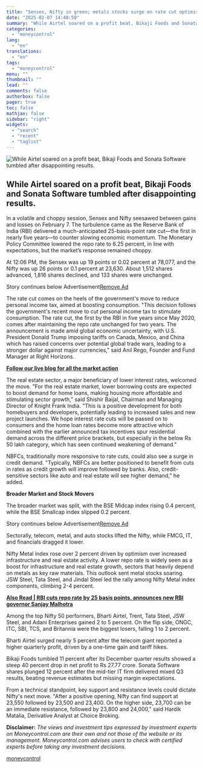 ```yaml
---
title: "Sensex, Nifty in green; metals stocks surge on rate cut optimism; broader markets mixed"
date: "2025-02-07 14:40:50"
summary: "While Airtel soared on a profit beat, Bikaji Foods and Sonata Software tumbled after disappointing results. In a volatile and choppy session, Sensex and Nifty seesawed between gains and losses on February 7. The turbulence came as the Reserve Bank of India (RBI) delivered a much-anticipated 25-basis-point rate cut—the first..."
categories:
  - "moneycontrol"
lang:
  - "en"
translations:
  - "en"
tags:
  - "moneycontrol"
menu: ""
thumbnail: ""
lead: ""
comments: false
authorbox: false
pager: true
toc: false
mathjax: false
sidebar: "right"
widgets:
  - "search"
  - "recent"
  - "taglist"
---
```


![While Airtel soared on a profit beat, Bikaji Foods and Sonata Software tumbled after disappointing results.](//stat1.moneycontrol.com/mcnews//images/grey_bg.gif "While Airtel soared on a profit beat, Bikaji Foods and Sonata Software tumbled after disappointing results.")

While Airtel soared on a profit beat, Bikaji Foods and Sonata Software tumbled after disappointing results.
-----------------------------------------------------------------------------------------------------------

 

In a volatile and choppy session, Sensex and Nifty seesawed between gains and losses on February 7. The turbulence came as the Reserve Bank of India (RBI) delivered a much-anticipated 25-basis-point rate cut—the first in nearly five years—to counter slowing economic momentum. The Monetary Policy Committee lowered the repo rate to 6.25 percent, in line with expectations, but the market’s response remained choppy.

At 12:06 PM, the Sensex was up 19 points or 0.02 percent at 78,077, and the Nifty was up 26 points or 0.1 percent at 23,630. About 1,512 shares advanced, 1,816 shares declined, and 133 shares were unchanged.

Story continues below Advertisement[Remove Ad](https://www.moneycontrol.com/promos/pro.php)

The rate cut comes on the heels of the government's move to reduce personal income tax, aimed at boosting consumption. "This decision follows the government's recent move to cut personal income tax to stimulate consumption. The rate cut, the first by the RBI in five years since May 2020, comes after maintaining the repo rate unchanged for two years. The announcement is made amid global economic uncertainty, with U.S. President Donald Trump imposing tariffs on Canada, Mexico, and China which has raised concerns over potential global trade wars, leading to a stronger dollar against major currencies," said Anil Rego, Founder and Fund Manager at Right Horizons.

[**Follow our live blog for all the market action**](https://www.moneycontrol.com/news/business/markets/stock-market-live-sensex-nifty-50-share-price-gift-nifty-latest-updates-07-02-2025-liveblog-12932998.html)

The real estate sector, a major beneficiary of lower interest rates, welcomed the move. "For the real estate market, lower borrowing costs are expected to boost demand for home loans, making housing more affordable and stimulating sector growth," said Shishir Baijal, Chairman and Managing Director of Knight Frank India. "This is a positive development for both homebuyers and developers, potentially leading to increased sales and new project launches. We hope interest rate cuts will be passed on to consumers and the home loan rates become more attractive which combined with the earlier announced tax incentives spur residential demand across the different price brackets, but especially in the below Rs 50 lakh category, which has seen continued weakening of demand."

NBFCs, traditionally more responsive to rate cuts, could also see a surge in credit demand. "Typically, NBFCs are better positioned to benefit from cuts in rates as credit growth will improve followed by banks. Also, credit-sensitive sectors like auto and real estate will see higher demand," he added.

**Broader Market and Stock Movers**

The broader market was split, with the BSE Midcap index rising 0.4 percent, while the BSE Smallcap index slipped 0.2 percent.

Story continues below Advertisement[Remove Ad](https://www.moneycontrol.com/promos/pro.php)

Sectorally, telecom, metal, and auto stocks lifted the Nifty, while FMCG, IT, and financials dragged it lower.

Nifty Metal index rose over 2 percent driven by optimism over increased infrastructure and real estate activity. A lower repo rate is widely seen as a boost for infrastructure and real estate growth, sectors that heavily depend on metals as key raw materials. This outlook sent metal stocks soaring. JSW Steel, Tata Steel, and Jindal Steel led the rally among Nifty Metal index components, climbing 2-4 percent.

[**Also Read | RBI cuts repo rate by 25 basis points, announces new RBI governor Sanjay Malhotra**](https://www.moneycontrol.com/news/business/rbi-cuts-repo-rate-by-25-basis-points-announces-new-rbi-governor-sanjay-malhotra-12933114.html)

Among the top Nifty 50 performers, Bharti Airtel, Trent, Tata Steel, JSW Steel, and Adani Enterprises gained 2 to 5 percent. On the flip side, ONGC, ITC, SBI, TCS, and Britannia were the biggest losers, falling 1 to 2 percent.

Bharti Airtel surged nearly 5 percent after the telecom giant reported a higher quarterly profit, driven by a one-time gain and tariff hikes.

Bikaji Foods tumbled 11 percent after its December quarter results showed a steep 40 percent drop in net profit to Rs 27.77 crore. Sonata Software shares plunged 12 percent after the mid-tier IT firm delivered mixed Q3 results, beating revenue estimates but missing margin expectations.

From a technical standpoint, key support and resistance levels could dictate Nifty's next move. "After a positive opening, Nifty can find support at 23,550 followed by 23,500 and 23,400. On the higher side, 23,700 can be an immediate resistance, followed by 23,800 and 24,000," said Hardik Matalia, Derivative Analyst at Choice Broking.

**Disclaimer:** *The views and investment tips expressed by investment experts on Moneycontrol.com are their own and not those of the website or its management. Moneycontrol.com advises users to check with certified experts before taking any investment decisions.*

[moneycontrol](https://www.moneycontrol.com/news/business/markets/sensex-nifty-in-green-metals-stocks-surge-on-rate-cut-optimism-broader-markets-mixed-12933363.html)
